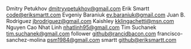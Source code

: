 Dmitry Petukhov <dmitryvpetukhov@gmail.com>
Erik Smartt <code@eriksmartt.com>
Evgeniy Baraniuk <ev.baraniuk@gmail.com>
Juan B. Rodriguez <jbrodriguez@gmail.com>
Kaishley <kklingachetti@msn.com>
Nguyen Cao Nhat Linh <nhatlinh95@gmail.com>
Tim Suchanek <tim.suchanek@gmail.com>
follower <github@rancidbacon.com>
francisco-sanchez-molina <psm1984@gmail.com>
smartt <github@eriksmartt.com>
